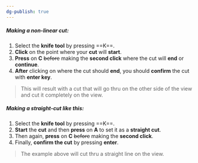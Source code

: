 ```yaml
---
dg-publish: true
---
```

##### Making a non-linear cut:
1. Select the **knife tool** by pressing ==K==.
2. **Click** on the point where your **cut** will **start**.
3. **Press** on **C** ~~before~~ making the **second click** where the cut will **end** or **continue**.
4. **After** clicking on where the cut should **end**, you should **confirm** the cut with **enter key**.

> This will result with a cut that will go thru on the other side of the view and cut it completely on the view.

##### Making a straight-cut like this:
1. Select the **knife tool** by pressing ==K==.
2. **Start** the **cut** and then **press** on **A** to set it as a **straight cut**.
3. Then again, **press** on **C** ~~before~~ making the **second click**. 
4. Finally, **confirm the cut** by pressing **enter**.

> The example above will cut thru a straight line on the view.

